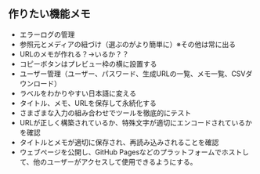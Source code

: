 ## 作りたい機能メモ

- エラーログの管理
- 参照元とメディアの紐づけ（選ぶのがより簡単に）※その他は常に出る
- URLのメモが作れる？→いるか？？
- コピーボタンはプレビュー枠の横に設置する
- ユーザー管理（ユーザー、パスワード、生成URLの一覧、メモ一覧、CSVダウンロード）
- ラベルをわかりやすい日本語に変える
- タイトル、メモ、URLを保存して永続化する
- さまざまな入力の組み合わせでツールを徹底的にテスト
- URLが正しく構築されているか、特殊文字が適切にエンコードされているかを確認
- タイトルとメモが適切に保存され、再読み込みされることを確認
- ウェブページを公開し、GitHub Pagesなどのプラットフォームでホストして、他のユーザーがアクセスして使用できるようにする。
